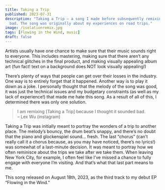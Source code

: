 ```yaml
---
title: Taking a Trip
published: 2023-07-31
description: "Taking a Trip – a song I made before subsequently remixing because it sounded
  bad. The song was originally about my experiences on road trips."
image: /isolationremix.jpg
tags: [Flowing in the Wind, music]
draft: false
---
```


Artists usually have one chance to make sure that their music sounds right to everyone. This includes mastering, making sure that there aren’t any technical glitches in the final product, and making visually appealing album art (fun fact! text on a background does NOT look visually appealing!)

There’s plenty of ways that people can get over their losses in the industry. One way is to entirely forget that it happened. Another way is to play it down as a joke. I personally thought that the melody of the song was good, it was just the technical issues and my budgetary constraints (as well as my lack of experience!) that made me hate this song. As a result of all of this, I determined there was only one solution.

> I am remixing \[Taking a Trip] because I thought it sounded bad.\
> – Lex Wu (instagram)

Taking a Trip was initially meant to portray the wonders of a trip to another place. The melody’s bouncy, the drum beat’s snappy, and there’s no doubt that the piano and glockenspiel sound… fresh. The last “chorus” (can’t really call it a chorus because, as you may have noticed, there’s no lyrics!) was somewhat of a last-minute decision. It was meant to portray how we often reminisce about the trips we take after we take them. When leaving New York City, for example, I often feel like I’ve missed a chance to fully engage with everyone I’m visiting. And that’s what that last part means to me.

This song released on August 18th, 2023, as the third track to my debut EP “Flowing in the Wind.”
